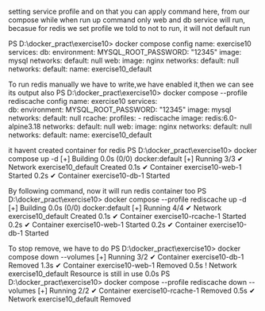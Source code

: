 setting service profile and on that you can apply command
here, from our compose while when run up command only web and db service will run, becasue for redis we set profile we told to not to run, it will not default run

PS D:\docker_pract\exercise10> docker compose config
name: exercise10
services:
  db:
    environment:
      MYSQL_ROOT_PASSWORD: "12345"
    image: mysql
    networks:
      default: null
  web:
    image: nginx
    networks:
      default: null
networks:
  default:
    name: exercise10_default   

  To run redis manually we have to write,we have enabled it,then we can see its output also
  PS D:\docker_pract\exercise10> docker compose --profile rediscache config 
name: exercise10
services:       
  db:
    environment:
      MYSQL_ROOT_PASSWORD: "12345"
    image: mysql
    networks:
      default: null
  rcache:
    profiles:
      - rediscache
    image: redis:6.0-alpine3.18
    networks:
      default: null
  web:
    image: nginx
    networks:
      default: null
networks:
  default:
    name: exercise10_default


it havent created container for redis
PS D:\docker_pract\exercise10> docker compose up -d 
[+] Building 0.0s (0/0)                                                                               docker:default
[+] Running 3/3
 ✔ Network exercise10_default  Created                                                                          0.1s 
 ✔ Container exercise10-web-1  Started                                                                          0.2s 
 ✔ Container exercise10-db-1   Started    
 
 By following command, now it will run redis container too
 PS D:\docker_pract\exercise10> docker compose --profile rediscache  up -d      
[+] Building 0.0s (0/0)                                                                                                      docker:default
[+] Running 4/4
 ✔ Network exercise10_default     Created                                                                                              0.1s 
 ✔ Container exercise10-rcache-1  Started                                                                                              0.2s 
 ✔ Container exercise10-web-1     Started                                                                                              0.2s 
 ✔ Container exercise10-db-1      Started     

To stop remove, we have to do
 PS D:\docker_pract\exercise10> docker compose down --volumes
[+] Running 3/2
 ✔ Container exercise10-db-1   Removed                                                                                                 1.3s 
 ✔ Container exercise10-web-1  Removed                                                                                                 0.5s 
 ! Network exercise10_default  Resource is still in use                                                                                0.0s 
PS D:\docker_pract\exercise10> docker compose --profile rediscache  down --volumes
[+] Running 2/2
 ✔ Container exercise10-rcache-1  Removed                                                                                              0.5s 
 ✔ Network exercise10_default     Removed   